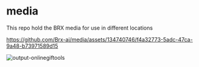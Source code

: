 # media
This repo hold the BRX media for use in different locations

https://github.com/Brx-ai/media/assets/134740746/f4a32773-5adc-47ca-9a48-b73971589d15

![output-onlinegiftools](https://github.com/Brx-ai/media/assets/134740746/63f3508c-f5d6-44b6-8152-e4eb9fcc78f1)
